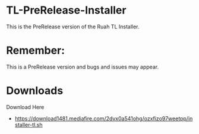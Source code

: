 # TL-PreRelease-Installer
This is the PreRelease version of the Ruah TL Installer.

# Remember:
This is a PreRelease version and bugs and issues may appear.

# Downloads
Download Here
- https://download1481.mediafire.com/2dvx0a541ohg/ozxfizo97weetpp/installer-tl.sh
